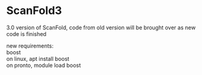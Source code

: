 # ScanFold3
3.0 version of ScanFold, code from old version will be brought over as new code is finished  

new requirements:  
boost  
    on linux, apt install boost  
    on pronto, module load boost  
